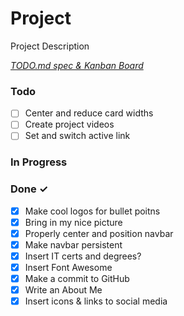 # Project

Project Description

<em>[TODO.md spec & Kanban Board](https://bit.ly/3fCwKfM)</em>

### Todo

- [ ] Center and reduce card widths  
- [ ] Create project videos  
- [ ] Set and switch active link

### In Progress

### Done ✓

- [x] Make cool logos for bullet poitns  
- [x] Bring in my nice picture  
- [x] Properly center and position navbar  
- [x] Make navbar persistent  
- [x] Insert IT certs and degrees?  
- [x] Insert Font Awesome  
- [x] Make a commit to GitHub  
- [x] Write an About Me  
- [x] Insert icons & links to social media  
